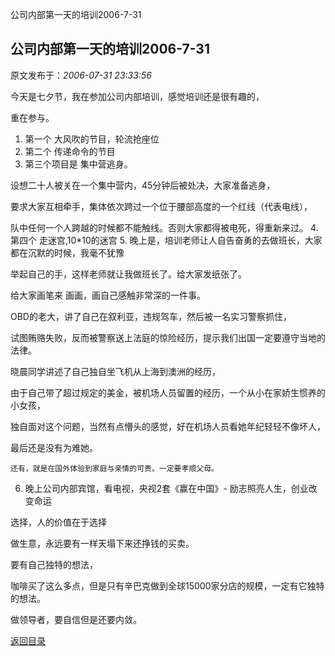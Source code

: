 公司内部第一天的培训2006-7-31
## 公司内部第一天的培训2006-7-31

 原文发布于：*2006-07-31 23:33:56*

  今天是七夕节，我在参加公司内部培训，感觉培训还是很有趣的，

重在参与。 

1. 第一个 大风吹的节目，轮流抢座位
2. 第二个 传递命令的节目
3. 第三个项目是  集中营逃身。

  设想二十人被关在一个集中营内，45分钟后被处决，大家准备逃身，

  要求大家互相牵手，集体依次跨过一个位于腰部高度的一个红线（代表电线），

  队中任何一个人跨越的时候都不能触线。否则大家都得被电死，得重新来过。
4. 第四个 走迷宫,10*10的迷宫
5. 晚上是，培训老师让人自告奋勇的去做班长，大家都在沉默的时候，我毫不犹豫

举起自己的手，这样老师就让我做班长了。给大家发纸张了。

给大家画笔来 画画，画自己感触非常深的一件事。

 OBD的老大，讲了自己在叙利亚，违规驾车，然后被一名实习警察抓住，

 试图贿赂失败，反而被警察送上法庭的惊险经历，提示我们出国一定要遵守当地的法律。

 

 晓晨同学讲述了自己独自坐飞机从上海到澳洲的经历，

 由于自己带了超过规定的美金，被机场人员留置的经历，一个从小在家娇生惯养的小女孩，

 独自面对这个问题，当然有点懵头的感觉，好在机场人员看她年纪轻轻不像坏人，

 最后还是没有为难她。

    还有，就是在国外体验到家庭与亲情的可贵。一定要孝顺父母。

   
6. 晚上公司内部宾馆，看电视，央视2套《赢在中国》- 励志照亮人生，创业改变命运

选择，人的价值在于选择

做生意，永远要有一样天塌下来还挣钱的买卖。

要有自己独特的想法，

  咖啡买了这么多点，但是只有辛巴克做到全球15000家分店的规模，一定有它独特的想法。

 做领导者，要自信但是还要内敛。

[返回目录](index.html)
